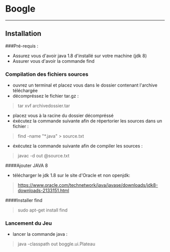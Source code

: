 # Boogle

------------------

## Installation

###Pré-requis : 
- Assurez vous d'avoir java 1.8 d'installé sur votre machine (jdk 8)
- Assurer vous d'avoir la commande find

### Compilation des fichiers sources
- ouvrez un terminal et placez vous dans le dossier contenant l'archive téléchargée
- décompréssez le fichier tar.gz : 
> tar xvf archivedossier.tar
- placez vous à la racine du dossier décompréssé 
- éxécutez la commande suivante afin de répertorier les sources dans un fichier : 
> find -name "*.java" > source.txt
- éxécutez la commande suivante afin de compiler les sources : 
> javac -d out @source.txt

####Ajouter JAVA 8
- télécharger le jdk 1.8 sur le site d'Oracle et non openjdk:
> https://www.oracle.com/technetwork/java/javase/downloads/jdk8-downloads-2133151.html

####Installer find
> sudo apt-get install find

### Lancement du Jeu
- lancer la commande java :
> java -classpath out boggle.ui.Plateau